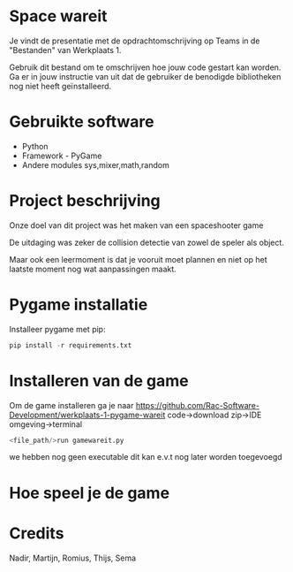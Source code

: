 # Space wareit
Je vindt de presentatie met de opdrachtomschrijving op Teams in de "Bestanden" van Werkplaats 1. 

Gebruik dit bestand om te omschrijven hoe jouw code gestart kan worden. Ga er in jouw instructie van uit dat de gebruiker de benodigde bibliotheken nog niet heeft geïnstalleerd.

# Gebruikte software

* Python
* Framework - PyGame
* Andere modules sys,mixer,math,random

# Project beschrijving

Onze doel van dit project was het maken van een spaceshooter game 

De uitdaging was zeker de collision detectie van zowel de speler als object.

Maar ook een leermoment is dat je vooruit moet plannen en niet op het laatste moment nog wat aanpassingen maakt.

# Pygame installatie

Installeer pygame met pip:
    
```python
pip install -r requirements.txt
```
# Installeren van de game

Om de game installeren ga je naar https://github.com/Rac-Software-Development/werkplaats-1-pygame-wareit code->download zip->IDE omgeving->terminal 

```python
<file_path/>run gamewareit.py
```

we hebben nog geen executable dit kan e.v.t nog later worden toegevoegd


# Hoe speel je de game



# Credits

Nadir, Martijn, Romius, Thijs, Sema
